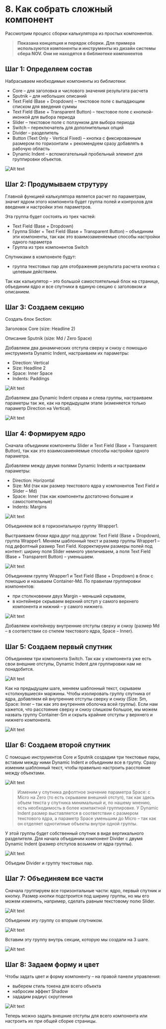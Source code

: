 # 8. Как собрать сложный компонент

Рассмотрим процесс сборки калькулятора из простых компонентов.

> **Показана концепция и порядок сборки. Для примера используются компоненты и инструменты из дизайн системы сбера NOV. Они не находятся в библиотеке компонентов**

## Шаг 1: Определяем состав

Набрасываем необходимые компоненты из библиотеки:

* Core – для заголовка и числового значения результата расчета
* Sputnik – для небольших описаний
* Text Field (Base + Dropdown) – текстовое поле с выпадающим списком для введения суммы
* Text Field (Base + Transparent Button) – текстовое поле с кнопкой-иконкой для выбора периода
* Slider – текстовое поле с ползунком для выбора периода
* Switch – переключатель для дополнительных опций
* Divider – разделитель
* Button (Text Only - Vertical Fixed) – кнопка с фиксированным размером по горизонтали + рекомендуем сразу добавлять в рабочую область
* Dynamic Indent – вспомогательный пробельный элемент для группировки объектов.

![Alt text](images/complex-component-1.png)

## Шаг 2: Продумываем струтуру

Главной функцией калькулятора является расчет по параметрам, значит ядром этого компонента будет группа полей и контролов для введения и настройки этих параметров.

Эта группа будет состоять из трех частей:

* Text Field (Base + Dropdown)
* Группа Slider + Text Field (Base + Transparent Button) – объединим эти компоненты, так как это взаимозаменяемые способы настройки одного параметра
* Группа из трех компонентов Switch

Спутниками в компоненте будут:

* группа текстовых пар для отображения результата расчета кнопка с целевым действием.

Так как калькулятор – это большой самостоятельный блок на странице, объединим ядро и все спутники в единую секцию с заголовком и описанием.

## Шаг 3: Создаем секцию

Создать блок Section:

Заголовок Core (size: Headline 2)

Описание Sputnik (size: Md / Zero Space)

Добавляем два динамических отступа сверху и снизу c помощью инструмента Dynamic Indent, настраиваем их параметры:

* Direction: Vertical
* Size: Headline 2
* Space: Inner Space
* Indents: Paddings

![Alt text](images/complex-component-2.png)

Добавляем два Dynamic Indent справа и слева группы, настраиваем параметры так же, как на предыдущем этапе (изменяется только параметр Direction на Vertical).

![Alt text](images/complex-component-3.png)

## Шаг 4: Формируем ядро

Сначала объединим компоненты Slider и Text Field (Base + Transparent Button), так как это взаимозаменяемые способы настройки одного параметра.

Добавляем между двумя полями Dynamic Indents и настраиваем параметры:

* Direction: Horizontal
* Size: Md (так как размер текстового ядра у компонентов Text Field и Slider – Md)
* Space: Inner (так как компоненты достаточно большие и самостоятельные)
* Indents: Margins

![Alt text](images/complex-component-4.png)

Объединяем всё в горизонтальную группу Wrapper1.

Выстраиваем блоки ядра друг под другом: Text Field (Base + Dropdown), группа Wrapper1. Меняем шаблонный текст и размер группы Wrapper1 – под дефолтный размер Text Field. Корректируем размеры полей под контент: ширину поля Slider немного увеличиваем, а поля Text Field (Base + Transparent Button) – уменьшаем.

![Alt text](images/complex-component-5.png)

Объединяем группу Wrapper1 и Text Field (Base + Dropdown) в блок с помощью и называем Container-Md.
По правилам группировки компонентов:

* при столкновении двух Margin – меньший скрываем,
* в контейнере скрываем верхний отступ у самого верхнего компонента и нижний – у самого нижнего.

![Alt text](images/complex-component-6.png)

Добавляем контейнеру внутренние отступы сверху и снизу (размер Md – в соответствии со стилем текстового ядра, Space – Inner).

## Шаг 5: Создаем первый спутник

Объединяем три компонента Switch. Так как у компонента уже есть свои внешние отступы, Dynamic Indent для группировки нам не понадобится.

![Alt text](images/complex-component-7.png)

Как на предыдущем шаге, меняем шаблонный текст, скрываем «столкнувшиеся» маржины. Чтобы изолировать группу спутника от ядра, добавляем ей внутренние отступы сверху и снизу (Size: Sm, Space: Inner – так как это внутренняя оболочка всей группы). Если нам кажется, что расстояние сверху и снизу слишком большое, мы можем назвать группу Container-Sm и скрыть крайние отступы у верхнего и нижнего компонента.

![Alt text](images/complex-component-8.png)

## Шаг 6: Создаем второй спутник

С помощью инструментов Core и Sputnik cоздадим три текстовые пары, вставим между ними Dynamic Indent и объединим все в группу. Сразу изменим шаблонный текст, чтобы правильно настроить расстояние между объектами.

![Alt text](images/complex-component-9.png)

> Изменим у спутника дефолтное значение параметра Space: c Micro на Zero (то есть скрываем внешний отступ), так как здесь объем текста у спутника минимальный и, по нашему мнению, есть необходимость в более компактной группировке. У Dynamic Indent размер выставляется в соответствии с размером текстового ядра, а параметр Space уменьшим до Micro – так как он отделяет однотипные объекты внутри одной группы.

У этой группы будет собственный спутник в виде вертикального разделителя. Для начала объединим компонент Divider с двумя Dynamic Indent (размер отступов возьмем от ядра группы).

![Alt text](images/complex-component-10.png)

Объедим Divider и группу текстовых пар.

## Шаг 7: Объединяем все части

Сначала группируем все горизонтальные части: ядро, первый спутник и кнопку. Размер кнопки подстроится под ширину группы, но мы его можем изменить, например, сделать равным текстовому полю Slider.

![Alt text](images/complex-component-11.png)

Объединим эту группу со вторым спутником.

![Alt text](images/complex-component-12.png)

Вставим эту группу внутрь секции, которую мы создали на 3 шаге.

![Alt text](images/complex-component-13.png)

## Шаг 8: Задаем форму и цвет

Чтобы задать цвет и форму компоненту – на правой панели управления:

* выберем стиль токена для всего объекта
* набросим эффект Shadow
* зададим радиус скругления

![Alt text](images/complex-component-14.png)

Теперь можно задать внешние отступы для всего компонента или настроить их при общей сборке страницы.
